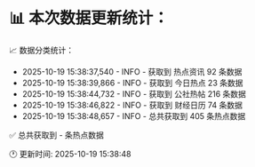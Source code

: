 📊 本次数据更新统计：
==========================

📈 数据分类统计：
- 2025-10-19 15:38:37,540 - INFO - 获取到 热点资讯 92 条数据
- 2025-10-19 15:38:39,866 - INFO - 获取到 今日热点 23 条数据
- 2025-10-19 15:38:44,732 - INFO - 获取到 公社热帖 216 条数据
- 2025-10-19 15:38:46,822 - INFO - 获取到 财经日历 74 条数据
- 2025-10-19 15:38:48,657 - INFO - 总共获取到 405 条热点数据

✅ 总共获取到 - 条热点数据

🕐 更新时间: 2025-10-19 15:38:48
